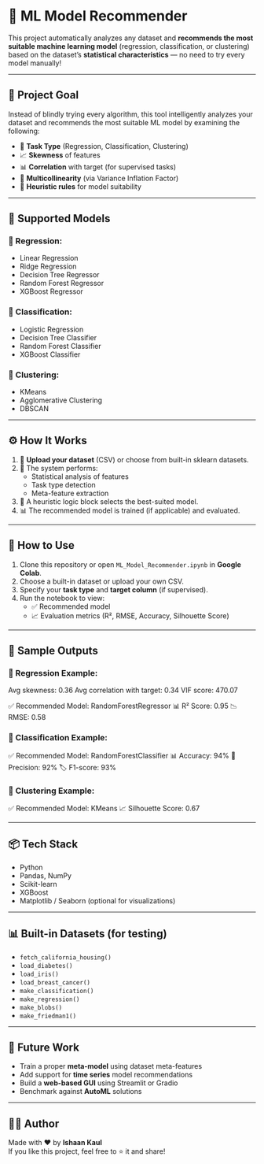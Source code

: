 # 🤖 ML Model Recommender

This project automatically analyzes any dataset and **recommends the most suitable machine learning model** (regression, classification, or clustering) based on the dataset’s **statistical characteristics** — no need to try every model manually!

---

## 🎯 Project Goal

Instead of blindly trying every algorithm, this tool intelligently analyzes your dataset and recommends the most suitable ML model by examining the following:

- 🔁 **Task Type** (Regression, Classification, Clustering)  
- 📈 **Skewness** of features  
- 📊 **Correlation** with target (for supervised tasks)  
- 🧮 **Multicollinearity** (via Variance Inflation Factor)  
- 🧠 **Heuristic rules** for model suitability  

---

## 🧠 Supported Models

### 📌 Regression:
- Linear Regression  
- Ridge Regression  
- Decision Tree Regressor  
- Random Forest Regressor  
- XGBoost Regressor  

### 📌 Classification:
- Logistic Regression  
- Decision Tree Classifier  
- Random Forest Classifier  
- XGBoost Classifier  

### 📌 Clustering:
- KMeans  
- Agglomerative Clustering  
- DBSCAN  

---

## ⚙️ How It Works

1. 📂 **Upload your dataset** (CSV) or choose from built-in sklearn datasets.  
2. 🧪 The system performs:
   - Statistical analysis of features  
   - Task type detection  
   - Meta-feature extraction  
3. 🧠 A heuristic logic block selects the best-suited model.  
4. 📊 The recommended model is trained (if applicable) and evaluated.  

---

## 🚀 How to Use

1. Clone this repository or open `ML_Model_Recommender.ipynb` in **Google Colab**.  
2. Choose a built-in dataset or upload your own CSV.  
3. Specify your **task type** and **target column** (if supervised).  
4. Run the notebook to view:
   - ✅ Recommended model  
   - 📈 Evaluation metrics (R², RMSE, Accuracy, Silhouette Score)  

---

## 📁 Sample Outputs

### 🧪 Regression Example:
Avg skewness: 0.36
Avg correlation with target: 0.34
VIF score: 470.07

✅ Recommended Model: RandomForestRegressor
📊 R² Score: 0.95
📉 RMSE: 0.58

### 🧪 Classification Example:
✅ Recommended Model: RandomForestClassifier
📊 Accuracy: 94%
🎯 Precision: 92%
🏷️ F1-score: 93%

### 🧪 Clustering Example:
✅ Recommended Model: KMeans
📈 Silhouette Score: 0.67

---

## 📦 Tech Stack

- Python  
- Pandas, NumPy  
- Scikit-learn  
- XGBoost  
- Matplotlib / Seaborn (optional for visualizations)  

---

## 📊 Built-in Datasets (for testing)

- `fetch_california_housing()`  
- `load_diabetes()`  
- `load_iris()`  
- `load_breast_cancer()`  
- `make_classification()`  
- `make_regression()`  
- `make_blobs()`  
- `make_friedman1()`  

---

## 🔮 Future Work

- Train a proper **meta-model** using dataset meta-features  
- Add support for **time series** model recommendations  
- Build a **web-based GUI** using Streamlit or Gradio  
- Benchmark against **AutoML** solutions  

---

## 🙋‍♂️ Author

Made with ❤️ by **Ishaan Kaul**  
If you like this project, feel free to ⭐ it and share!
